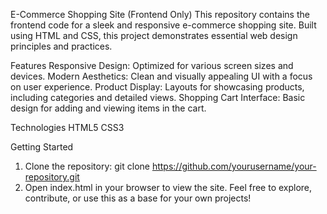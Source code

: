 E-Commerce Shopping Site (Frontend Only)
This repository contains the frontend code for a sleek and responsive e-commerce shopping site. Built using HTML and CSS, this project demonstrates essential web design principles and practices.

Features
Responsive Design: Optimized for various screen sizes and devices.
Modern Aesthetics: Clean and visually appealing UI with a focus on user experience.
Product Display: Layouts for showcasing products, including categories and detailed views.
Shopping Cart Interface: Basic design for adding and viewing items in the cart.

Technologies
HTML5
CSS3

Getting Started
1. Clone the repository: git clone https://github.com/yourusername/your-repository.git
2. Open index.html in your browser to view the site.
Feel free to explore, contribute, or use this as a base for your own projects!
